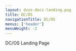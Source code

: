 ```yaml
---
layout: dcos-docs-landing.pug
title: DC/OS
navigationTitle: DC/OS
menus: ['header']
menuWeight: -2
---
```


DC/OS Landing Page
